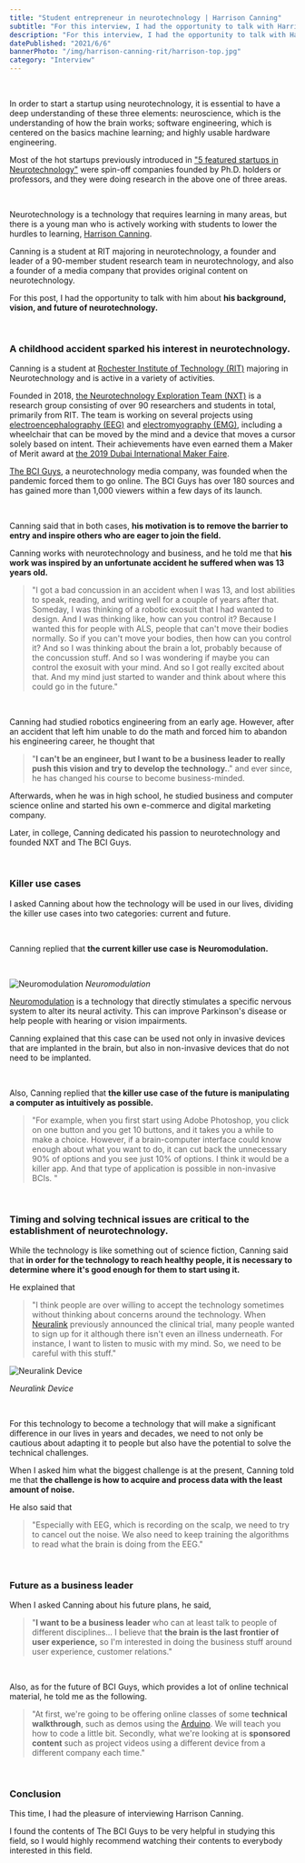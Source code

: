 ```yaml
---
title: "Student entrepreneur in neurotechnology | Harrison Canning"
subtitle: "For this interview, I had the opportunity to talk with Harrison Canning, a student at RIT majoring in neurotechnology, a founder and leader of a 90-member student research team in neurotechnology, and a founder of a media company that provides original contents on neurotechnology."
description: "For this interview, I had the opportunity to talk with Harrison Canning, a student at RIT majoring in neurotechnology, a founder and leader of a 90-member student research team in neurotechnology, and a founder of a media company that provides original contents on neurotechnology."
datePublished: "2021/6/6"
bannerPhoto: "/img/harrison-canning-rit/harrison-top.jpg"
category: "Interview"
---
```


&nbsp;

In order to start a startup using neurotechnology, it is essential to have a deep understanding of these three elements: neuroscience, which is the understanding of how the brain works; software engineering, which is centered on the basics machine learning; and highly usable hardware engineering.

Most of the hot startups previously introduced in ["5 featured startups in Neurotechnology"](https://www.neurotechjp.com/blog/5-startups-of-interest/) were spin-off companies founded by Ph.D. holders or professors, and they were doing research in the above one of three areas.

&nbsp;

Neurotechnology is a technology that requires learning in many areas, but there is a young man who is actively working with students to lower the hurdles to learning, [Harrison Canning](http://harrisoncanning.com/).

Canning is a student at RIT majoring in neurotechnology, a founder and leader of a 90-member student research team in neurotechnology, and also a founder of a media company that provides original content on neurotechnology.

For this post, I had the opportunity to talk with him about **his background, vision, and future of neurotechnology.**

&nbsp;

### A childhood accident sparked his interest in neurotechnology.

Canning is a student at [Rochester Institute of Technology (RIT)](https://www.rit.edu/) majoring in Neurotechnology and is active in a variety of activities.

Founded in 2018, [the Neurotechnology Exploration Team (NXT)](https://sites.google.com/view/bciresearchrit/home/introduction?authuser=0) is a research group consisting of over 90 researchers and students in total, primarily from RIT. The team is working on several projects using [electroencephalography (EEG)](https://en.wikipedia.org/wiki/Electroencephalography) and [electromyography (EMG)](https://en.wikipedia.org/wiki/Electromyography), including a wheelchair that can be moved by the mind and a device that moves a cursor solely based on intent. Their achievements have even earned them a Maker of Merit award at [the 2019 Dubai International Maker Faire](https://dubai.makerfaire.com/).

[The BCI Guys](https://www.bciguys.com/), a neurotechnology media company, was founded when the pandemic forced them to go online. The BCI Guys has over 180 sources and has gained more than 1,000 viewers within a few days of its launch.

&nbsp;

Canning said that in both cases, **his motivation is to remove the barrier to entry and inspire others who are eager to join the field.**

Canning works with neurotechnology and business, and he told me that **his work was inspired by an unfortunate accident he suffered when was 13 years old.**

> "I got a bad concussion in an accident when I was 13, and lost abilities to speak, reading, and writing well for a couple of years after that. Someday, I was thinking of a robotic exosuit that I had wanted to design. And I was thinking like, how can you control it? Because I wanted this for people with ALS, people that can't move their bodies normally. So if you can't move your bodies, then how can you control it? And so I was thinking about the brain a lot, probably because of the concussion stuff. And so I was wondering if maybe you can control the exosuit with your mind. And so I got really excited about that. And my mind just started to wander and think about where this could go in the future."

&nbsp;

Canning had studied robotics engineering from an early age. However, after an accident that left him unable to do the math and forced him to abandon his engineering career, he thought that 
> "**I can't be an engineer, but I want to be a business leader to really push this vision and try to develop the technology.**."
and ever since, he has changed his course to become business-minded.

Afterwards, when he was in high school, he studied business and computer science online and started his own e-commerce and digital marketing company.

Later, in college, Canning dedicated his passion to neurotechnology and founded NXT and The BCI Guys.

&nbsp;

### Killer use cases

I asked Canning about how the technology will be used in our lives, dividing the killer use cases into two categories: current and future.

&nbsp;

Canning replied that **the current killer use case is Neuromodulation.**

&nbsp;

![Neuromodulation](https://www.researchgate.net/profile/Erika-Ross/publication/319423397/figure/fig1/AS:546704563937280@1507355933540/Neuromodulation-devices-for-the-treatment-of-neurologic-disorders-Schematic-summarizing.png)
*Neuromodulation*

[Neuromodulation](https://en.wikipedia.org/wiki/Neuromodulation) is a technology that directly stimulates a specific nervous system to alter its neural activity. This can improve Parkinson's disease or help people with hearing or vision impairments.

Canning explained that this case can be used not only in invasive devices that are implanted in the brain, but also in non-invasive devices that do not need to be implanted.

&nbsp;

Also, Canning replied that **the killer use case of the future is manipulating a computer as intuitively as possible.**

> "For example, when you first start using Adobe Photoshop, you click on one button and you get 10 buttons, and it takes you a while to make a choice. However, if a brain-computer interface could know enough about what you want to do, it can cut back the unnecessary 90% of options and you see just 10% of options. I think it would be a killer app. And that type of application is possible in non-invasive BCIs. "

&nbsp;

### Timing and solving technical issues are critical to the establishment of neurotechnology.

While the technology is like something out of science fiction, Canning said that **in order for the technology to reach healthy people, it is necessary to determine where it's good enough for them to start using it.**

He explained that 
> "I think people are over willing to accept the technology sometimes without thinking about concerns around the technology. When [Neuralink](http://neuralink.com/) previously announced the clinical trial, many people wanted to sign up for it although there isn't even an illness underneath. For instance, I want to listen to music with my mind. So, we need to be careful with this stuff."

![Neuralink Device](https://img-cdn.tnwcdn.com/image?fit=1280%2C720&url=https%3A%2F%2Fcdn0.tnwcdn.com%2Fwp-content%2Fblogs.dir%2F1%2Ffiles%2F2019%2F11%2Fneuralink.jpg&signature=166a1426cb99b54b052eeee203306399)

*Neuralink Device*

&nbsp;

For this technology to become a technology that will make a significant difference in our lives in years and decades, we need to not only be cautious about adapting it to people but also have the potential to solve the technical challenges.

When I asked him what the biggest challenge is at the present, Canning told me that **the challenge is how to acquire and process data with the least amount of noise.**

He also said that 
> "Especially with EEG, which is recording on the scalp, we need to try to cancel out the noise. We also need to keep training the algorithms to read what the brain is doing from the EEG."

&nbsp;

### Future as a business leader

When I asked Canning about his future plans, he said,
> "**I want to be a business leader** who can at least talk to people of different disciplines... I believe that **the brain is the last frontier of user experience,** so I'm interested in doing the business stuff around user experience, customer relations."

&nbsp;

Also, as for the future of BCI Guys, which provides a lot of online technical material, he told me as the following.

> "At first, we're going to be offering online classes of some **technical walkthrough**, such as demos using the [Arduino](https://www.arduino.cc/). We will teach you how to code a little bit. Secondly, what we're looking at is **sponsored content** such as project videos using a different device from a different company each time."

&nbsp;

### Conclusion

This time, I had the pleasure of interviewing Harrison Canning.

I found the contents of The BCI Guys to be very helpful in studying this field, so I would highly recommend watching their contents to everybody interested in this field.
